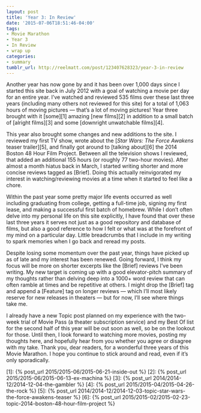 ```yaml
---
layout: post
title: 'Year 3: In Review'
date: '2015-07-06T18:51:46-04:00'
tags:
- Movie Marathon
- Year 3
- In Review
- wrap up
categories:
- summary
tumblr_url: http://reelmatt.com/post/123407628323/year-3-in-review
---
```


Another year has now gone by and it has been over 1,000 days since I started this site back in July 2012 with a goal of watching a movie per day for an entire year. I’ve watched and reviewed 535 films over these last three years (including many others not reviewed for this site) for a total of 1,063 hours of moving pictures — that’s a lot of moving pictures! Year three brought with it [some][1] amazing [new films][2] in addition to a small batch of [alright films][3] and some [downright unwatchable films][4].

This year also brought some changes and new additions to the site. I reviewed my first TV show, wrote about the [*Star Wars: The Force Awakens* teaser trailer][5], and finally got around to [talking about][6] the 2014 Boston 48 Hour Film Project. Between all the television shows I reviewed, that added an additional 155 hours (or roughly 77 two-hour movies). After almost a month hiatus back in March, I started writing shorter and more concise reviews tagged as [Brief]. Doing this actually reinvigorated my interest in watching/reviewing movies at a time when it started to feel like a chore.

Within the past year some pretty major life events occurred as well including graduating from college, getting a full-time job, signing my first lease, and making a successful first batch of homebrew. While I don’t often delve into my personal life on this site explicitly, I have found that over these last three years it serves not just as a good repository and database of films, but also a good reference to how I felt or what was at the forefront of my mind on a particular day. Little breadcrumbs that I include in my writing to spark memories when I go back and reread my posts.

Despite losing some momentum over the past year, things have picked up as of late and my interest has been renewed. Going forward, I think my focus will be more on shorter excerpts like the [Brief] reviews I’ve been writing. My new target is coming up with a good elevator-pitch summary of my thoughts rather than delving deep into a 1000+ word review that can often ramble at times and be repetitive at others. I might drop the [Brief] tag and append a [Feature] tag on longer reviews — which I’ll most likely reserve for new releases in theaters — but for now, I’ll see where things take me.

I already have a new Topic post planned on my experience with the two-week trial of Movie Pass (a theater subscription service) and my Best Of list for the second half of this year will be out soon as well, so be on the lookout for those. Until then, I look forward to watching more movies, posting my thoughts here, and hopefully hear from you whether you agree or disagree with my take. Thank you, dear readers, for a wonderful three years of this Movie Marathon. I hope you continue to stick around and read, even if it’s only sporadically.


[1]: {% post_url 2015/2015-06/2015-06-21-inside-out %}
[2]: {% post_url 2015/2015-06/2015-06-13-ex-machina %}
[3]: {% post_url 2014/2014-12/2014-12-04-the-gambler %}
[4]: {% post_url 2015/2015-04/2015-04-26-the-rock %}
[5]: {% post_url 2014/2014-12/2014-12-03-topic-star-wars-the-force-awakens-teaser %}
[6]: {% post_url 2015/2015-02/2015-02-23-topic-2014-boston-48-hour-film-project %}